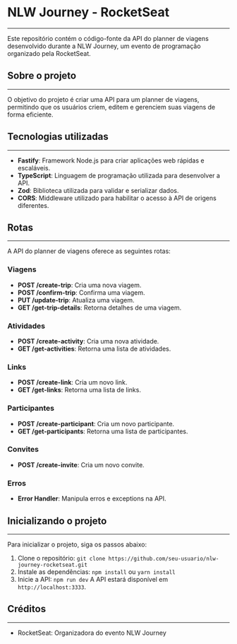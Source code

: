 # NLW Journey - RocketSeat
-----------------

Este repositório contém o código-fonte da API do planner de viagens desenvolvido durante a NLW Journey, um evento de programação organizado pela RocketSeat.

## Sobre o projeto
-----------------

O objetivo do projeto é criar uma API para um planner de viagens, permitindo que os usuários criem, editem e gerenciem suas viagens de forma eficiente.

## Tecnologias utilizadas
-------------------------

* **Fastify**: Framework Node.js para criar aplicações web rápidas e escaláveis.
* **TypeScript**: Linguagem de programação utilizada para desenvolver a API.
* **Zod**: Biblioteca utilizada para validar e serializar dados.
* **CORS**: Middleware utilizado para habilitar o acesso à API de origens diferentes.

## Rotas
---------

A API do planner de viagens oferece as seguintes rotas:

### Viagens

* **POST /create-trip**: Cria uma nova viagem.
* **POST /confirm-trip**: Confirma uma viagem.
* **PUT /update-trip**: Atualiza uma viagem.
* **GET /get-trip-details**: Retorna detalhes de uma viagem.

### Atividades

* **POST /create-activity**: Cria uma nova atividade.
* **GET /get-activities**: Retorna uma lista de atividades.

### Links

* **POST /create-link**: Cria um novo link.
* **GET /get-links**: Retorna uma lista de links.

### Participantes

* **POST /create-participant**: Cria um novo participante.
* **GET /get-participants**: Retorna uma lista de participantes.

### Convites

* **POST /create-invite**: Cria um novo convite.

### Erros

* **Error Handler**: Manipula erros e exceptions na API.

## Inicializando o projeto
-------------------------

Para inicializar o projeto, siga os passos abaixo:

1. Clone o repositório: `git clone https://github.com/seu-usuario/nlw-journey-rocketseat.git`
2. Instale as dependências: `npm install` ou `yarn install`
3. Inicie a API: `npm run dev`
A API estará disponível em `http://localhost:3333`.


## Créditos
---------

* RocketSeat: Organizadora do evento NLW Journey
